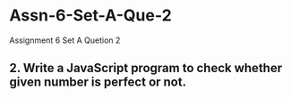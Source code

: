 # Assn-6-Set-A-Que-2
Assignment 6 Set A Quetion 2
## 2. Write a JavaScript program to check whether given number is perfect or not.

